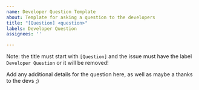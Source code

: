 ```yaml
---
name: Developer Question Template
about: Template for asking a question to the developers
title: "[Question] <question>"
labels: Developer Question
assignees: ''

---
```


Note: the title must start with `[Question]` and the issue must have the label `Developer Question` or it will be removed!

Add any additional details for the question here, as well as maybe a thanks to the devs ;)
